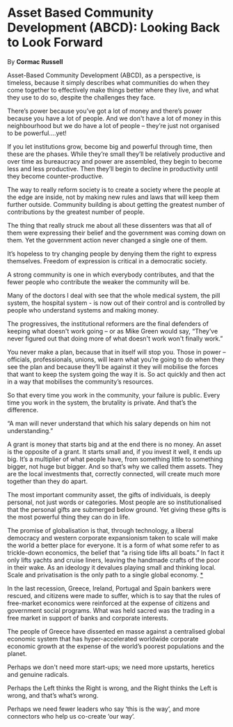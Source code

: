 Asset Based Community Development (ABCD): Looking Back to Look Forward
======================================================================

By **Cormac Russell**

Asset-Based Community Development (ABCD), as a perspective, is timeless, because
it simply describes what communities do when they come together to effectively
make things better where they live, and what they use to do so, despite the
challenges they face.

There’s power because you’ve got a lot of money and there’s power because you
have a lot of people. And we don't have a lot of money in this neighbourhood but
we do have a lot of people – they’re just not organised to be powerful....yet!

If you let institutions grow, become big and powerful through time, then these
are the phases. While they’re small they’ll be relatively productive and over
time as bureaucracy and power are assembled, they begin to become less and less
productive. Then they’ll begin to decline in productivity until they become
counter-productive.

The way to really reform society is to create a society where the people at the
edge are inside, not by making new rules and laws that will keep them further
outside. Community building is about getting the greatest number of
contributions by the greatest number of people.

The thing that really struck me about all these dissenters was that all of them
were expressing their belief and the government was coming down on them. Yet the
government action never changed a single one of them.

It’s hopeless to try changing people by denying them the right to express
themselves. Freedom of expression is critical in a democratic society.

A strong community is one in which everybody contributes, and that the fewer
people who contribute the weaker the community will be.

Many of the doctors I deal with see that the whole medical system, the pill
system, the hospital system - is now out of their control and is controlled by
people who understand systems and making money.

The progressives, the institutional reformers are the final defenders of keeping
what doesn't work going – or as Mike Green would say, “They’ve never figured out
that doing more of what doesn't work won't finally work.”

You never make a plan, because that in itself will stop you. Those in power –
officials, professionals, unions, will learn what you’re going to do when they
see the plan and because they’ll be against it they will mobilise the forces
that want to keep the system going the way it is. So act quickly and then act in
a way that mobilises the community’s resources.

So that every time you work in the community, your failure is public. Every time
you work in the system, the brutality is private. And that’s the difference.

“A man will never understand that which his salary depends on him not
understanding.”

A grant is money that starts big and at the end there is no money. An asset is
the opposite of a grant. It starts small and, if you invest it well, it ends up
big. It’s a multiplier of what people have, from something little to something
bigger, not huge but bigger. And so that’s why we called them assets. They are
the local investments that, correctly connected, will create much more together
than they do apart.

The most important community asset, the gifts of individuals, is deeply
personal, not just words or categories. Most people are so institutionalised
that the personal gifts are submerged below ground. Yet giving these gifts is
the most powerful thing they can do in life.

The promise of globalisation is that, through technology, a liberal democracy
and western corporate expansionism taken to scale will make the world a better
place for everyone. It is a form of what some refer to as trickle-down
economics, the belief that “a rising tide lifts all boats.” In fact it only
lifts yachts and cruise liners, leaving the handmade crafts of the poor in their
wake. As an ideology it devalues playing small and thinking local. Scale and
privatisation is the only path to a single global economy.
[\*](#ASIN:B00ZS1QPDC;LOC:932)

In the last recession, Greece, Ireland, Portugal and Spain bankers were rescued,
and citizens were made to suffer, which is to say that the rules of free-market
economics were reinforced at the expense of citizens and government social
programs. What was held sacred was the trading in a free market in support of
banks and corporate interests.

The people of Greece have dissented en masse against a centralised global
economic system that has hyper-accelerated worldwide corporate economic growth
at the expense of the world’s poorest populations and the planet.

Perhaps we don't need more start-ups; we need more upstarts, heretics and
genuine radicals.

Perhaps the Left thinks the Right is wrong, and the Right thinks the Left is
wrong, and that’s what’s wrong.

Perhaps we need fewer leaders who say ‘this is the way’, and more connectors who
help us co-create ‘our way’.

